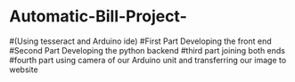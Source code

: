 # Automatic-Bill-Project-
#(Using tesseract and Arduino ide)
#First Part Developing the front end
#Second Part Developing the python backend 
#third part joining both ends
#fourth part using camera of our Arduino unit and transferring our image to website

